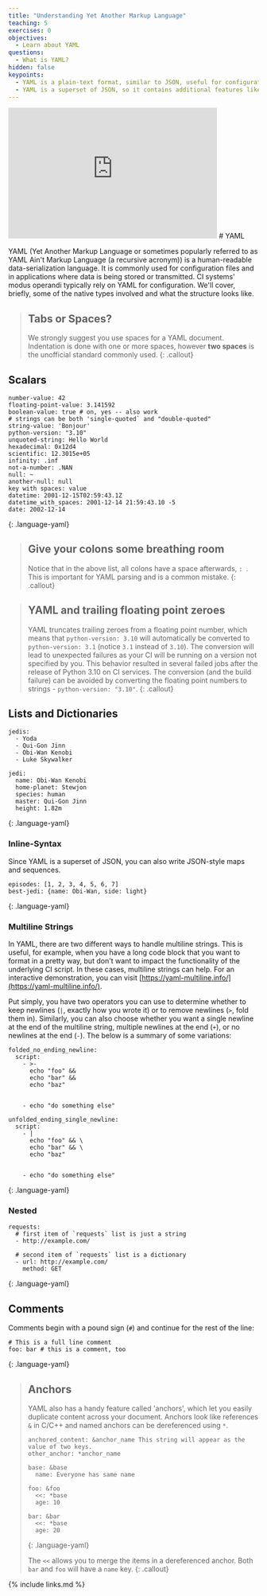 ```yaml
---
title: "Understanding Yet Another Markup Language"
teaching: 5
exercises: 0
objectives:
  - Learn about YAML
questions:
  - What is YAML?
hidden: false
keypoints:
  - YAML is a plain-text format, similar to JSON, useful for configuration
  - YAML is a superset of JSON, so it contains additional features like comments and anchors, while still supporting JSON.
---
```


<iframe width="420" height="263" src="https://www.youtube.com/embed/c2sUhK3pDGo?list=PLKZ9c4ONm-VmmTObyNWpz4hB3Hgx8ZWSb" frameborder="0" allow="accelerometer; autoplay; encrypted-media; gyroscope; picture-in-picture" allowfullscreen></iframe>
# YAML

YAML (Yet Another Markup Language or sometimes popularly referred to as YAML Ain't Markup Language (a recursive acronym)) is a human-readable data-serialization language. It is commonly used for configuration files and in applications where data is being stored or transmitted. CI systems' modus operandi typically rely on YAML for configuration. We'll cover, briefly, some of the native types involved and what the structure looks like.

> ## Tabs or Spaces?
>
> We strongly suggest you use spaces for a YAML document. Indentation is done
> with one or more spaces, however **two spaces** is the unofficial standard
> commonly used.
{: .callout}


## Scalars

~~~
number-value: 42
floating-point-value: 3.141592
boolean-value: true # on, yes -- also work
# strings can be both 'single-quoted` and "double-quoted"
string-value: 'Bonjour'
python-version: "3.10"
unquoted-string: Hello World
hexadecimal: 0x12d4
scientific: 12.3015e+05
infinity: .inf
not-a-number: .NAN
null: ~
another-null: null
key with spaces: value
datetime: 2001-12-15T02:59:43.1Z
datetime_with_spaces: 2001-12-14 21:59:43.10 -5
date: 2002-12-14
~~~
{: .language-yaml}

> ## Give your colons some breathing room
>
> Notice that in the above list, all colons have a space afterwards, `: `. This is important for YAML parsing and is a common mistake.
{: .callout}

> ## YAML and trailing floating point zeroes
>
> YAML truncates trailing zeroes from a floating point number, which means that `python-version: 3.10` will automatically
> be converted to `python-version: 3.1` (notice `3.1` instead of `3.10`). The conversion will lead to unexpected failures
> as your CI will be running on a version not specified by you. This behavior resulted in several failed jobs after the release
> of Python 3.10 on CI services. The conversion (and the build failure) can be avoided by converting the floating point numbers
> to strings - `python-version: "3.10"`.
{: .callout}

## Lists and Dictionaries

~~~
jedis:
  - Yoda
  - Qui-Gon Jinn
  - Obi-Wan Kenobi
  - Luke Skywalker

jedi:
  name: Obi-Wan Kenobi
  home-planet: Stewjon
  species: human
  master: Qui-Gon Jinn
  height: 1.82m
~~~
{: .language-yaml}

### Inline-Syntax

Since YAML is a superset of JSON, you can also write JSON-style maps and sequences.

~~~
episodes: [1, 2, 3, 4, 5, 6, 7]
best-jedi: {name: Obi-Wan, side: light}
~~~
{: .language-yaml}

### Multiline Strings

In YAML, there are two different ways to handle multiline strings. This is useful, for example, when you have a long code block that you want to format in a pretty way, but don't want to impact the functionality of the underlying CI script. In these cases, multiline strings can help. For an interactive demonstration, you can visit [https://yaml-multiline.info/](https://yaml-multiline.info/).

Put simply, you have two operators you can use to determine whether to keep newlines (`|`, exactly how you wrote it) or to remove newlines (`>`, fold them in). Similarly, you can also choose whether you want a single newline at the end of the multiline string, multiple newlines at the end (`+`), or no newlines at the end (`-`). The below is a summary of some variations:

~~~
folded_no_ending_newline:
  script:
    - >-
      echo "foo" &&
      echo "bar" &&
      echo "baz"


    - echo "do something else"

unfolded_ending_single_newline:
  script:
    - |
      echo "foo" && \
      echo "bar" && \
      echo "baz"


    - echo "do something else"
~~~
{: .language-yaml}

### Nested

~~~
requests:
  # first item of `requests` list is just a string
  - http://example.com/

  # second item of `requests` list is a dictionary
  - url: http://example.com/
    method: GET
~~~
{: .language-yaml}

## Comments

Comments begin with a pound sign (`#`) and continue for the rest of the line:

~~~
# This is a full line comment
foo: bar # this is a comment, too
~~~
{: .language-yaml}

> ## Anchors
>
> YAML also has a handy feature called 'anchors', which let you easily duplicate content across your document. Anchors look like references `&` in C/C++ and named anchors can be dereferenced using `*`.
>
> ~~~
> anchored_content: &anchor_name This string will appear as the value of two keys.
> other_anchor: *anchor_name
>
> base: &base
>   name: Everyone has same name
>
> foo: &foo
>   <<: *base
>   age: 10
>
> bar: &bar
>   <<: *base
>   age: 20
> ~~~
> {: .language-yaml}
>
> The `<<` allows you to merge the items in a dereferenced anchor. Both `bar` and `foo` will have a `name` key.
{: .callout}

{% include links.md %}
